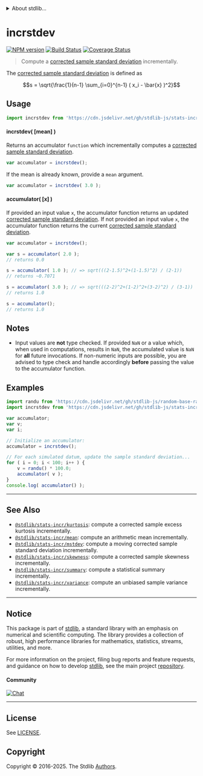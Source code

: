 <!--

@license Apache-2.0

Copyright (c) 2018 The Stdlib Authors.

Licensed under the Apache License, Version 2.0 (the "License");
you may not use this file except in compliance with the License.
You may obtain a copy of the License at

   http://www.apache.org/licenses/LICENSE-2.0

Unless required by applicable law or agreed to in writing, software
distributed under the License is distributed on an "AS IS" BASIS,
WITHOUT WARRANTIES OR CONDITIONS OF ANY KIND, either express or implied.
See the License for the specific language governing permissions and
limitations under the License.

-->


<details>
  <summary>
    About stdlib...
  </summary>
  <p>We believe in a future in which the web is a preferred environment for numerical computation. To help realize this future, we've built stdlib. stdlib is a standard library, with an emphasis on numerical and scientific computation, written in JavaScript (and C) for execution in browsers and in Node.js.</p>
  <p>The library is fully decomposable, being architected in such a way that you can swap out and mix and match APIs and functionality to cater to your exact preferences and use cases.</p>
  <p>When you use stdlib, you can be absolutely certain that you are using the most thorough, rigorous, well-written, studied, documented, tested, measured, and high-quality code out there.</p>
  <p>To join us in bringing numerical computing to the web, get started by checking us out on <a href="https://github.com/stdlib-js/stdlib">GitHub</a>, and please consider <a href="https://opencollective.com/stdlib">financially supporting stdlib</a>. We greatly appreciate your continued support!</p>
</details>

# incrstdev

[![NPM version][npm-image]][npm-url] [![Build Status][test-image]][test-url] [![Coverage Status][coverage-image]][coverage-url] <!-- [![dependencies][dependencies-image]][dependencies-url] -->

> Compute a [corrected sample standard deviation][sample-stdev] incrementally.

<section class="intro">

The [corrected sample standard deviation][sample-stdev] is defined as

<!-- <equation class="equation" label="eq:corrected_sample_standard_deviation" align="center" raw="s = \sqrt{\frac{1}{n-1} \sum_{i=0}^{n-1} ( x_i - \bar{x} )^2}" alt="Equation for the corrected sample standard deviation."> -->

```math
s = \sqrt{\frac{1}{n-1} \sum_{i=0}^{n-1} ( x_i - \bar{x} )^2}
```

<!-- <div class="equation" align="center" data-raw-text="s = \sqrt{\frac{1}{n-1} \sum_{i=0}^{n-1} ( x_i - \bar{x} )^2}" data-equation="eq:corrected_sample_standard_deviation">
    <img src="https://cdn.jsdelivr.net/gh/stdlib-js/stdlib@49d8cabda84033d55d7b8069f19ee3dd8b8d1496/lib/node_modules/@stdlib/stats/incr/stdev/docs/img/equation_corrected_sample_standard_deviation.svg" alt="Equation for the corrected sample standard deviation.">
    <br>
</div> -->

<!-- </equation> -->

</section>

<!-- /.intro -->



<section class="usage">

## Usage

```javascript
import incrstdev from 'https://cdn.jsdelivr.net/gh/stdlib-js/stats-incr-stdev@deno/mod.js';
```

#### incrstdev( \[mean] )

Returns an accumulator `function` which incrementally computes a [corrected sample standard deviation][sample-stdev].

```javascript
var accumulator = incrstdev();
```

If the mean is already known, provide a `mean` argument.

```javascript
var accumulator = incrstdev( 3.0 );
```

#### accumulator( \[x] )

If provided an input value `x`, the accumulator function returns an updated [corrected sample standard deviation][sample-stdev]. If not provided an input value `x`, the accumulator function returns the current [corrected sample standard deviation][sample-stdev].

```javascript
var accumulator = incrstdev();

var s = accumulator( 2.0 );
// returns 0.0

s = accumulator( 1.0 ); // => sqrt(((2-1.5)^2+(1-1.5)^2) / (2-1))
// returns ~0.7071

s = accumulator( 3.0 ); // => sqrt(((2-2)^2+(1-2)^2+(3-2)^2) / (3-1))
// returns 1.0

s = accumulator();
// returns 1.0
```

</section>

<!-- /.usage -->

<section class="notes">

## Notes

-   Input values are **not** type checked. If provided `NaN` or a value which, when used in computations, results in `NaN`, the accumulated value is `NaN` for **all** future invocations. If non-numeric inputs are possible, you are advised to type check and handle accordingly **before** passing the value to the accumulator function.

</section>

<!-- /.notes -->

<section class="examples">

## Examples

<!-- eslint no-undef: "error" -->

```javascript
import randu from 'https://cdn.jsdelivr.net/gh/stdlib-js/random-base-randu@deno/mod.js';
import incrstdev from 'https://cdn.jsdelivr.net/gh/stdlib-js/stats-incr-stdev@deno/mod.js';

var accumulator;
var v;
var i;

// Initialize an accumulator:
accumulator = incrstdev();

// For each simulated datum, update the sample standard deviation...
for ( i = 0; i < 100; i++ ) {
    v = randu() * 100.0;
    accumulator( v );
}
console.log( accumulator() );
```

</section>

<!-- /.examples -->

<!-- Section for related `stdlib` packages. Do not manually edit this section, as it is automatically populated. -->

<section class="related">

* * *

## See Also

-   <span class="package-name">[`@stdlib/stats-incr/kurtosis`][@stdlib/stats/incr/kurtosis]</span><span class="delimiter">: </span><span class="description">compute a corrected sample excess kurtosis incrementally.</span>
-   <span class="package-name">[`@stdlib/stats-incr/mean`][@stdlib/stats/incr/mean]</span><span class="delimiter">: </span><span class="description">compute an arithmetic mean incrementally.</span>
-   <span class="package-name">[`@stdlib/stats-incr/mstdev`][@stdlib/stats/incr/mstdev]</span><span class="delimiter">: </span><span class="description">compute a moving corrected sample standard deviation incrementally.</span>
-   <span class="package-name">[`@stdlib/stats-incr/skewness`][@stdlib/stats/incr/skewness]</span><span class="delimiter">: </span><span class="description">compute a corrected sample skewness incrementally.</span>
-   <span class="package-name">[`@stdlib/stats-incr/summary`][@stdlib/stats/incr/summary]</span><span class="delimiter">: </span><span class="description">compute a statistical summary incrementally.</span>
-   <span class="package-name">[`@stdlib/stats-incr/variance`][@stdlib/stats/incr/variance]</span><span class="delimiter">: </span><span class="description">compute an unbiased sample variance incrementally.</span>

</section>

<!-- /.related -->

<!-- Section for all links. Make sure to keep an empty line after the `section` element and another before the `/section` close. -->


<section class="main-repo" >

* * *

## Notice

This package is part of [stdlib][stdlib], a standard library with an emphasis on numerical and scientific computing. The library provides a collection of robust, high performance libraries for mathematics, statistics, streams, utilities, and more.

For more information on the project, filing bug reports and feature requests, and guidance on how to develop [stdlib][stdlib], see the main project [repository][stdlib].

#### Community

[![Chat][chat-image]][chat-url]

---

## License

See [LICENSE][stdlib-license].


## Copyright

Copyright &copy; 2016-2025. The Stdlib [Authors][stdlib-authors].

</section>

<!-- /.stdlib -->

<!-- Section for all links. Make sure to keep an empty line after the `section` element and another before the `/section` close. -->

<section class="links">

[npm-image]: http://img.shields.io/npm/v/@stdlib/stats-incr-stdev.svg
[npm-url]: https://npmjs.org/package/@stdlib/stats-incr-stdev

[test-image]: https://github.com/stdlib-js/stats-incr-stdev/actions/workflows/test.yml/badge.svg?branch=main
[test-url]: https://github.com/stdlib-js/stats-incr-stdev/actions/workflows/test.yml?query=branch:main

[coverage-image]: https://img.shields.io/codecov/c/github/stdlib-js/stats-incr-stdev/main.svg
[coverage-url]: https://codecov.io/github/stdlib-js/stats-incr-stdev?branch=main

<!--

[dependencies-image]: https://img.shields.io/david/stdlib-js/stats-incr-stdev.svg
[dependencies-url]: https://david-dm.org/stdlib-js/stats-incr-stdev/main

-->

[chat-image]: https://img.shields.io/gitter/room/stdlib-js/stdlib.svg
[chat-url]: https://app.gitter.im/#/room/#stdlib-js_stdlib:gitter.im

[stdlib]: https://github.com/stdlib-js/stdlib

[stdlib-authors]: https://github.com/stdlib-js/stdlib/graphs/contributors

[umd]: https://github.com/umdjs/umd
[es-module]: https://developer.mozilla.org/en-US/docs/Web/JavaScript/Guide/Modules

[deno-url]: https://github.com/stdlib-js/stats-incr-stdev/tree/deno
[deno-readme]: https://github.com/stdlib-js/stats-incr-stdev/blob/deno/README.md
[umd-url]: https://github.com/stdlib-js/stats-incr-stdev/tree/umd
[umd-readme]: https://github.com/stdlib-js/stats-incr-stdev/blob/umd/README.md
[esm-url]: https://github.com/stdlib-js/stats-incr-stdev/tree/esm
[esm-readme]: https://github.com/stdlib-js/stats-incr-stdev/blob/esm/README.md
[branches-url]: https://github.com/stdlib-js/stats-incr-stdev/blob/main/branches.md

[stdlib-license]: https://raw.githubusercontent.com/stdlib-js/stats-incr-stdev/main/LICENSE

[sample-stdev]: https://en.wikipedia.org/wiki/Standard_deviation

<!-- <related-links> -->

[@stdlib/stats/incr/kurtosis]: https://github.com/stdlib-js/stats-incr-kurtosis/tree/deno

[@stdlib/stats/incr/mean]: https://github.com/stdlib-js/stats-incr-mean/tree/deno

[@stdlib/stats/incr/mstdev]: https://github.com/stdlib-js/stats-incr-mstdev/tree/deno

[@stdlib/stats/incr/skewness]: https://github.com/stdlib-js/stats-incr-skewness/tree/deno

[@stdlib/stats/incr/summary]: https://github.com/stdlib-js/stats-incr-summary/tree/deno

[@stdlib/stats/incr/variance]: https://github.com/stdlib-js/stats-incr-variance/tree/deno

<!-- </related-links> -->

</section>

<!-- /.links -->
